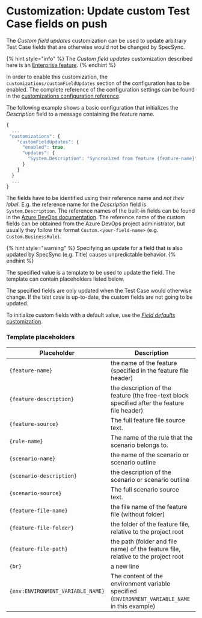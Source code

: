 # Customization: Update custom Test Case fields on push

The _Custom field updates_ customization can be used to update arbitrary Test Case fields that are otherwise would not be changed by SpecSync.

{% hint style="info" %}
The _Custom field updates_ customization described here is an [Enterprise feature](../../licensing.md).
{% endhint %}

In order to enable this customization, the `customizations/customFieldUpdates` section of the configuration has to be enabled. The complete reference of the configuration settings can be found in the [customizations configuration reference](../../reference/configuration/configuration-customizations.md#customfieldupdates).

The following example shows a basic configuration that initializes the _Description_ field to a message containing the feature name.

```javascript
{
  ...
 "customizations": {
    "customFieldUpdates": {
      "enabled": true,
      "updates": {
        "System.Description": "Syncronized from feature {feature-name}"
      }
    }
  }
  ...
}
```

The fields have to be identified using their reference name and *not their label*. E.g. the reference name for the _Description_ field is `System.Description`. The reference names of the built-in fields can be found in the [Azure DevOps documentation](https://docs.microsoft.com/en-us/azure/devops/boards/work-items/guidance/work-item-field?view=azure-devops). The reference name of the custom fields can be obtained from the Azure DevOps project administrator, but usually they follow the format `Custom.<your-field-name>` (e.g. `Custom.BusinessRule`).

{% hint style="warning" %}
Specifying an update for a field that is also updated by SpecSync (e.g. Title) causes unpredictable behavior.
{% endhint %}

The specified value is a template to be used to update the field. The template can contain placeholders listed below.

The specified fields are only updated when the Test Case would otherwise change. If the test case is up-to-date, the custom fields are not going to be updated.

To initialize custom fields with a default value, use the [_Field defaults_ customization](customization-setting-test-case-fields-with-default-values.md).

### Template placeholders

| Placeholder                       | Description                                                                                     |
| --------------------------------- | ----------------------------------------------------------------------------------------------- |
| `{feature-name}`                  | the name of the feature (specified in the feature file header)                                  |
| `{feature-description}`           | the description of the feature (the free-text block specified after the feature file header)    |
| `{feature-source}`                | The full feature file source text.                                                              |
| `{rule-name}`                     | The name of the rule that the scenario belongs to.                                              |
| `{scenario-name}`                 | the name of the scenario or scenario outline                                                    |
| `{scenario-description}`          | the description of the scenario or scenario outline                                             |
| `{scenario-source}`               | The full scenario source text.                                                                  |
| `{feature-file-name}`             | the file name of the feature file (without folder)                                              |
| `{feature-file-folder}`           | the folder of the feature file, relative to the project root                                    |
| `{feature-file-path}`             | the path (folder and file name) of the feature file, relative to the project root               |
| `{br}`                            | a new line                                                                                      |
| `{env:ENVIRONMENT_VARIABLE_NAME}` | The content of the environment variable specified (`ENVIRONMENT_VARIABLE_NAME` in this example) |
